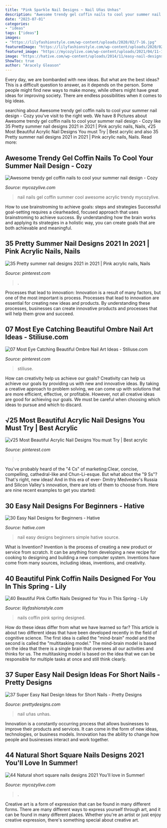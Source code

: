 ```yaml
---
title: "Pink Sparkle Nail Designs ~ Nail Uñas Unhas"
description: "Awesome trendy gel coffin nails to cool your summer nail design"
date: "2023-07-01"
categories:
- "ideas"
tags: ["ideas"]
images:
- "https://lilyfashionstyle.com/wp-content/uploads/2020/02/7-16.jpg"
featuredImage: "https://lilyfashionstyle.com/wp-content/uploads/2020/02/7-16.jpg"
featured_image: "https://mycozylive.com/wp-content/uploads/2021/04/11-14-768x1152.jpg"
image: "https://hative.com/wp-content/uploads/2014/11/easy-nail-designs/20-easy-nail-designs-for-beginners.jpg"
ShowToc: true
author: "Aracely Gleason"
---
```



Every day, we are bombarded with new ideas. But what are the best ideas? This is a difficult question to answer, as it depends on the person. Some people might find new ways to make money, while others might have great ideas for improving society. There are endless possibilities when it comes to big ideas.

	

		
searching about Awesome trendy gel coffin nails to cool your summer nail design - Cozy you've visit to the right web. We have 8 Pictures about Awesome trendy gel coffin nails to cool your summer nail design - Cozy like 35 Pretty summer nail designs 2021 in 2021 | Pink acrylic nails, Nails, √25 Most Beautiful Acrylic Nail Designs You must Try | Best acrylic and also 35 Pretty summer nail designs 2021 in 2021 | Pink acrylic nails, Nails. Read more:
		
    
## Awesome Trendy Gel Coffin Nails To Cool Your Summer Nail Design - Cozy

<img loading=lazy src="https://mycozylive.com/wp-content/uploads/2020/08/gel-coffin-nail-7.jpg" onerror="this.onerror=null;this.src='https://tse3.mm.bing.net/th?id=OIP.NtGnIv348y3ZiTm8YNI7lAHaKY&amp;pid=15.1';" alt="Awesome trendy gel coffin nails to cool your summer nail design - Cozy">

_Source: mycozylive.com_

>nail nails gel coffin summer cool awesome acrylic trendy mycozylive. 

	

How to use brainstroming to achieve goals: steps and strategies
Successful goal-setting requires a clearheaded, focused approach that uses brainstroming to achieve success. By understanding how the brain works and applying its strategies in a holistic way, you can create goals that are both achievable and meaningful.

    
## 35 Pretty Summer Nail Designs 2021 In 2021 | Pink Acrylic Nails, Nails

<img loading=lazy src="https://i.pinimg.com/736x/21/b7/69/21b76908fcff8cc0df4e86adb3d18bbc.jpg" onerror="this.onerror=null;this.src='https://tse1.mm.bing.net/th?id=OIP.oLmgVb9tbHrmoFGxG79DVQHaLH&amp;pid=15.1';" alt="35 Pretty summer nail designs 2021 in 2021 | Pink acrylic nails, Nails">

_Source: pinterest.com_

>. 

	

Processes that lead to innovation:
Innovation is a result of many factors, but one of the most important is process. Processes that lead to innovation are essential for creating new ideas and products. By understanding these processes, businesses can create innovative products and processes that will help them grow and succeed.

    
## 07 Most Eye Catching Beautiful Ombre Nail Art Ideas - Stiliuse.com

<img loading=lazy src="https://i.pinimg.com/736x/0f/f1/83/0ff183d7cf4436da49ad2616cd204937.jpg" onerror="this.onerror=null;this.src='https://tse2.mm.bing.net/th?id=OIP.RdbCsDED57UnZOHwO5B-wAHaJs&amp;pid=15.1';" alt="07 Most Eye Catching Beautiful Ombre Nail Art Ideas - Stiliuse.com">

_Source: pinterest.com_

>stiliuse. 

	

How can creativity help us achieve our goals?
Creativity can help us achieve our goals by providing us with new and innovative ideas. By taking a creative approach to problem solving, we can come up with solutions that are more efficient, effective, or profitable. However, not all creative ideas are good for achieving our goals. We must be careful when choosing which ideas to pursue and which to discard.

    
## √25 Most Beautiful Acrylic Nail Designs You Must Try | Best Acrylic

<img loading=lazy src="https://i.pinimg.com/736x/32/40/5b/32405b3c2935156c2d507a06b25ba522.jpg" onerror="this.onerror=null;this.src='https://tse2.mm.bing.net/th?id=OIP.Iw6LtbuHLqb1DhTlK4H5hgHaJ4&amp;pid=15.1';" alt="√25 Most Beautiful Acrylic Nail Designs You must Try | Best acrylic">

_Source: pinterest.com_

>. 

	

You've probably heard of the "4 Cs" of marketing:Clear, concise, compelling, cathedral-like and Chun-Li-esque. But what about the "9 Ss"? That's right, new ideas! And in this era of ever- Dmitry Medvedev's Russia and Silicon Valley's innovation, there are lots of them to choose from. Here are nine recent examples to get you started: 

    
## 30 Easy Nail Designs For Beginners - Hative

<img loading=lazy src="https://hative.com/wp-content/uploads/2014/11/easy-nail-designs/20-easy-nail-designs-for-beginners.jpg" onerror="this.onerror=null;this.src='https://tse3.mm.bing.net/th?id=OIP.S1eFm6LnTBMCDlxH-f_7bQHaJ4&amp;pid=15.1';" alt="30 Easy Nail Designs for Beginners - Hative">

_Source: hative.com_

>nail easy designs beginners simple hative source. 

	

What is Invention?
Invention is the process of creating a new product or service from scratch. It can be anything from developing a new recipe for cooking to designing and building a new computer system. Inventions have come from many sources, including ideas, inventions, and creativity.

    
## 40 Beautiful Pink Coffin Nails Designed For You In This Spring - Lily

<img loading=lazy src="https://lilyfashionstyle.com/wp-content/uploads/2020/02/7-16.jpg" onerror="this.onerror=null;this.src='https://tse2.mm.bing.net/th?id=OIP.RaBjqGZsHaONdlSQoOcOlQHaK8&amp;pid=15.1';" alt="40 Beautiful Pink Coffin Nails Designed for You in This Spring - Lily">

_Source: lilyfashionstyle.com_

>nails coffin pink spring designed. 

	

How do these ideas differ from what we have learned so far?
This article is about two different ideas that have been developed recently in the field of cognitive science. The first idea is called the "mind-brain" model and the second is called the "multitasking model." The mind-brain model is based on the idea that there is a single brain that oversees all our activities and thinks for us. The multitasking model is based on the idea that we can be responsible for multiple tasks at once and still think clearly.

    
## 37 Super Easy Nail Design Ideas For Short Nails - Pretty Designs

<img loading=lazy src="https://www.prettydesigns.com/wp-content/uploads/2017/12/37-super-easy-nail-design-ideas-for-short-nails-25.jpg" onerror="this.onerror=null;this.src='https://tse3.mm.bing.net/th?id=OIP.H6M3tijI0yQq-jIb1vE1TgHaHa&amp;pid=15.1';" alt="37 Super Easy Nail Design Ideas for Short Nails - Pretty Designs">

_Source: prettydesigns.com_

>nail uñas unhas. 

	

Innovation is a constantly occurring process that allows businesses to improve their products and services. It can come in the form of new ideas, technologies, or business models. Innovation has the ability to change how people and businesses interact and work together.

    
## 44 Natural Short Square Nails Designs 2021 You&#039;ll Love In Summer!

<img loading=lazy src="https://mycozylive.com/wp-content/uploads/2021/04/11-14-768x1152.jpg" onerror="this.onerror=null;this.src='https://tse4.mm.bing.net/th?id=OIP.fhLqOh9BUjRYxLmbGevOwAHaLH&amp;pid=15.1';" alt="44 Natural short square nails designs 2021 You&#039;ll love in Summer!">

_Source: mycozylive.com_

>. 

	

Creative art is a form of expression that can be found in many different forms. There are many different ways to express yourself through art, and it can be found in many different places. Whether you're an artist or just enjoy creative expression, there's something special about creative art.

